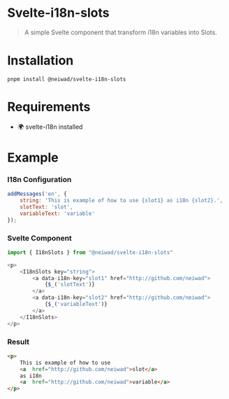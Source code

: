 # Svelte-i18n-slots
> A simple Svelte component that transform i18n variables into Slots.
# Installation
```
pnpm install @neiwad/svelte-i18n-slots
```
# Requirements
- 🌍 svelte-i18n installed
# Example
### I18n Configuration
```js
addMessages('en', {
	string: 'This is example of how to use {slot1} as i18n {slot2}.',
	slotText: 'slot',
    variableText: 'variable'
});
```
### Svelte Component
```js
import { I18nSlots } from "@neiwad/svelte-i18n-slots"
```
```js
<p>
    <I18nSlots key="string">
        <a data-i18n-key="slot1" href="http://github.com/neiwad">
            {$_('slotText')}
        </a>
        <a data-i18n-key="slot2" href="http://github.com/neiwad">
            {$_('variableText')}
        </a>
    </I18nSlots>
</p>
```
### Result
```html
<p>
    This is example of how to use 
    <a  href="http://github.com/neiwad">slot</a>
    as i18n
    <a  href="http://github.com/neiwad">variable</a>
</p>
```